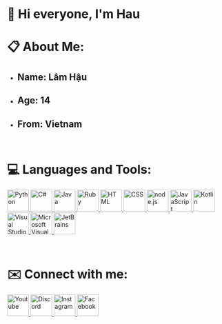 <h1 text-align: center>👋 Hi everyone, I'm Hau</h1>

<h1>📋 About Me:</h1>
<ul>
    <li><h2>Name: <strong>Lâm Hậu</strong></h2></li>
    <li><h2>Age: <strong>14</strong></h2></li>
    <li><h2>From: <strong>Vietnam </strong></h2></li>
</ul>
<br>
<h1>💻 Languages and Tools:</h1>
<p text-align="left"> <a href="https://www.python.org/doc/"> <img src="https://logos-download.com/wp-content/uploads/2016/10/Python_logo_icon.png" alt="Python" width="50px" height="50px"> </a> <a href="https://docs.microsoft.com/en-us/dotnet/csharp/"> <img src="https://iconape.com/wp-content/png_logo_vector/c.png" alt="C#" width="50px" height="50px"> </a> <a href="https://docs.oracle.com/en/java/"> <img src="https://classes.engineering.wustl.edu/cse231/core/images/2/26/Java.png" alt="Java" width="50px" height="50px"> </a> <a href="https://www.ruby-lang.org/en/documentation/"> <img src="https://logos-download.com/wp-content/uploads/2016/09/Ruby_logo.png" alt="Ruby" width="50px" height="50px"> </a> <a href="https://developer.mozilla.org/en-US/docs/Web/HTML"><img src="https://logos-download.com/wp-content/uploads/2017/07/HTML5_badge.png" alt="HTML" width="50px" height="50px"> </a> <a href="https://devdocs.io/css/"> <img src="https://cdn1.iconfinder.com/data/icons/logotypes/32/badge-css-3-512.png" alt="CSS" width="50px" height="50px"> </a> <a href="https://nodejs.org/en/docs/"> <img src="https://i0.wp.com/www.netgains.org/wp-content/uploads/2014/01/node_js.png?resize=249%2C287&ssl=1" alt="node.js" height="50px"> </a> <a href="https://developer.mozilla.org/en-US/docs/Web/javascript"> <img src="https://www.freepnglogos.com/uploads/javascript-png/js-logo-on-yellow-11.png" alt="JavaScript" height="50px"> </a> <a href="https://kotlinlang.org/docs/home.html"> <img src="https://cdn.freebiesupply.com/logos/large/2x/kotlin-1-logo-png-transparent.png" alt="Kotlin" width="50px" height="50px"> </a> <a href="https://code.visualstudio.com/Download"> <img src="https://cdn.freebiesupply.com/logos/large/2x/visual-studio-code-logo-png-transparent.png" alt="Visual Studio Code" width="50px" height="50px"> </a><a href="https://visualstudio.microsoft.com/fr/downloads/"><img src="https://jamiewest.gallerycdn.vsassets.io/extensions/jamiewest/theme-light-vs-mac/0.4.5/1499506445622/Microsoft.VisualStudio.Services.Icons.Default" alt="Microsoft Visual Stuido" height="50px"> </a> <a href="https://www.jetbrains.com/idea/download/?fromIDE=#section=windows"> <img src="https://l3software.com.br/wp-content/uploads/2018/08/IntelliJ_IDEA_Logo.png" alt="JetBrains" width="50px" height="50px"> </a> </p>
<br>
<h1>✉️ Connect with me:</h1>
<p text-align="left"> <a href="https://www.youtube.com/channel/UC-e89VlRA5b96Gdw9kIIMcg"> <img src="https://logos-brand.com/wp-content/uploads/2020/06/YouTube-emblem.png" alt="Youtube" height="50px"> </a> <a href="https://discord.gg/invites/DUKYBH2p4w"> <img src="https://static.miraheze.org/freshwebsiteswiki/a/af/Discord_Logo.png" alt="Discord" height="50px"> </a> <a href="https://www.instagram.com/haudayne1805/"> <img src="http://pngimg.com/uploads/instagram/instagram_PNG10.png" alt="Instagram" height="50px"> </a> <a href="https://facebook.com/haudaddy"> <img src="https://pnggrid.com/wp-content/uploads/2021/05/Facebook-logo-2021.png" alt="Facebook" height="50px"> </a> </p>
